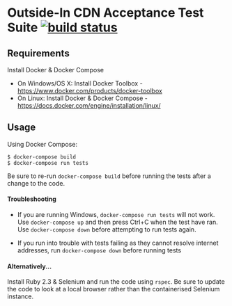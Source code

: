 # Outside-In CDN Acceptance Test Suite [![build status](https://travis-ci.org/rhargreaves/tdd-cdn-demo-site-tests.svg)](https://travis-ci.org/rhargreaves/tdd-cdn-demo-site-tests)

## Requirements

Install Docker & Docker Compose

* On Windows/OS X: Install Docker Toolbox - https://www.docker.com/products/docker-toolbox
* On Linux: Install Docker & Docker Compose - https://docs.docker.com/engine/installation/linux/

## Usage

Using Docker Compose:

```
$ docker-compose build
$ docker-compose run tests
```

Be sure to re-run `docker-compose build` before running the tests after a change to the code.

#### Troubleshooting

* If you are running Windows, `docker-compose run tests` will not work. Use `docker-compose up` and then press Ctrl+C when the test have ran. Use `docker-compose down` before attempting to run tests again.

* If you run into trouble with tests failing as they cannot resolve internet addresses, run `docker-compose down` before running tests

####  Alternatively...

Install Ruby 2.3 & Selenium and run the code using `rspec`. Be sure to update the code to look at a local browser rather than the containerised Selenium instance.



